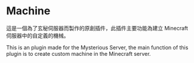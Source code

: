 # Machine
這是一個為了玄秘伺服器而製作的原創插件，此插件主要功能為建立 Minecraft 伺服器中的自定義的機械。

This is an plugin made for the Mysterious Server, the main function of this plugin is to create custom machine in the Minecraft server.
